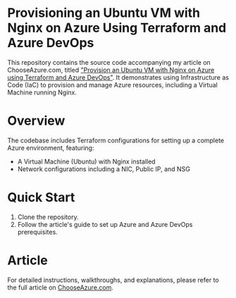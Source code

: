 # Provisioning an Ubuntu VM with Nginx on Azure Using Terraform and Azure DevOps
This repository contains the source code accompanying my article on ChooseAzure.com, titled ["Provision an Ubuntu VM with Nginx on Azure using Terraform and Azure DevOps"](https://chooseazure.com/p/provisioning-an-ubuntu-vm-with-nginx). It demonstrates using Infrastructure as Code (IaC) to provision and manage Azure resources, including a Virtual Machine running Nginx.

# Overview
The codebase includes Terraform configurations for setting up a complete Azure environment, featuring:

- A Virtual Machine (Ubuntu) with Nginx installed
- Network configurations including a NIC, Public IP, and NSG

# Quick Start
1. Clone the repository.
2. Follow the article's guide to set up Azure and Azure DevOps prerequisites.

# Article
For detailed instructions, walkthroughs, and explanations, please refer to the full article on [ChooseAzure.com](https://chooseazure.com/p/provisioning-an-ubuntu-vm-with-nginx).

